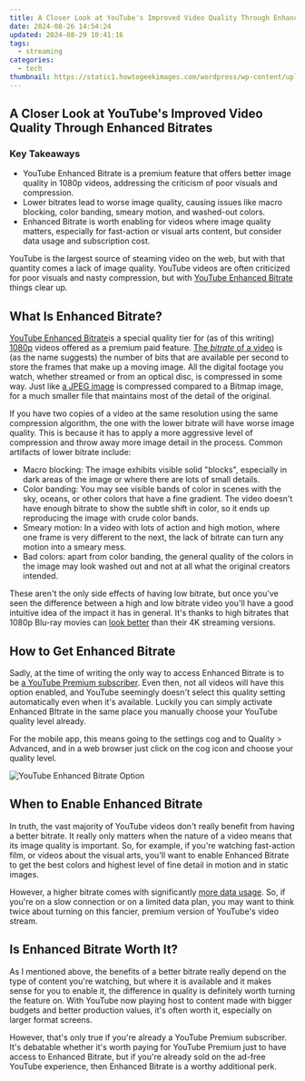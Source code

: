 ```yaml
---
title: A Closer Look at YouTube's Improved Video Quality Through Enhanced Bitrates
date: 2024-08-26 14:54:24
updated: 2024-08-29 10:41:16
tags:
  - streaming
categories:
  - tech
thumbnail: https://static1.howtogeekimages.com/wordpress/wp-content/uploads/2023/10/53137103942_a273c3daf5_o.jpg
---
```


## A Closer Look at YouTube's Improved Video Quality Through Enhanced Bitrates

### Key Takeaways

* YouTube Enhanced Bitrate is a premium feature that offers better image quality in 1080p videos, addressing the criticism of poor visuals and compression.
* Lower bitrates lead to worse image quality, causing issues like macro blocking, color banding, smeary motion, and washed-out colors.
* Enhanced Bitrate is worth enabling for videos where image quality matters, especially for fast-action or visual arts content, but consider data usage and subscription cost.

 YouTube is the largest source of steaming video on the web, but with that quantity comes a lack of image quality. YouTube videos are often criticized for poor visuals and nasty compression, but with [YouTube Enhanced Bitrate](https://www.searchenginejournal.com/youtube-expands-1080p-premium-enhanced-bitrate-web-browsers/493411/) things clear up.

##  What Is Enhanced Bitrate?

[YouTube Enhanced Bitrate](https://www.searchenginejournal.com/youtube-expands-1080p-premium-enhanced-bitrate-web-browsers/493411/)is a special quality tier for (as of this writing) [1080p](https://fox-info.techidaily.com/new-innovating-visual-identity-with-ae-titles/) videos offered as a premium paid feature. [The _bitrate_ of a video](https://screen-mirroring-recording.techidaily.com/2024-approved-proving-the-top-5-mac-clipping-software/) is (as the name suggests) the number of bits that are available per second to store the frames that make up a moving image. All the digital footage you watch, whether streamed or from an optical disc, is compressed in some way. Just like [a JPEG image](https://change-location.techidaily.com/ways-to-trade-pokemon-go-from-far-away-on-vivo-y27s-drfone-by-drfone-virtual-android/) is compressed compared to a Bitmap image, for a much smaller file that maintains most of the detail of the original.

 If you have two copies of a video at the same resolution using the same compression algorithm, the one with the lower bitrate will have worse image quality. This is because it has to apply a more aggressive level of compression and throw away more image detail in the process. Common artifacts of lower bitrate include:

* Macro blocking: The image exhibits visible solid "blocks", especially in dark areas of the image or where there are lots of small details.
* Color banding: You may see visible bands of color in scenes with the sky, oceans, or other colors that have a fine gradient. The video doesn't have enough bitrate to show the subtle shift in color, so it ends up reproducing the image with crude color bands.
* Smeary motion: In a video with lots of action and high motion, where one frame is very different to the next, the lack of bitrate can turn any motion into a smeary mess.
* Bad colors: apart from color banding, the general quality of the colors in the image may look washed out and not at all what the original creators intended.

 These aren't the only side effects of having low bitrate, but once you've seen the difference between a high and low bitrate video you'll have a good intuitive idea of the impact it has in general. It's thanks to high bitrates that 1080p Blu-ray movies can [look better](https://facebook.techidaily.com/digital-harmony-taking-leisinasse-using-facebook-timer/) than their 4K streaming versions.

##  How to Get Enhanced Bitrate

 Sadly, at the time of writing the only way to access Enhanced Bitrate is to be [a YouTube Premium subscriber](https://extra-approaches.techidaily.com/in-2024-pinnacle-all-in-one-4k-with-touch-display/). Even then, not all videos will have this option enabled, and YouTube seemingly doesn't select this quality setting automatically even when it's available. Luckily you can simply activate Enhanced BItrate in the same place you manually choose your YouTube quality level already.

 For the mobile app, this means going to the settings cog and to Quality > Advanced, and in a web browser just click on the cog icon and choose your quality level.

![YouTube Enhanced Bitrate Option](https://static1.howtogeekimages.com/wordpress/wp-content/uploads/2023/10/youtube-enhanced-bitrate.jpg) 

##  When to Enable Enhanced Bitrate

 In truth, the vast majority of YouTube videos don't really benefit from having a better bitrate. It really only matters when the nature of a video means that its image quality is important. So, for example, if you're watching fast-action film, or videos about the visual arts, you'll want to enable Enhanced Bitrate to get the best colors and highest level of fine detail in motion and in static images.

 However, a higher bitrate comes with significantly [more data usage](https://extra-guidance.techidaily.com/updated-slumber-solutions-through-asmr-advisors-choice/). So, if you're on a slow connection or on a limited data plan, you may want to think twice about turning on this fancier, premium version of YouTube's video stream.

##  Is Enhanced Bitrate Worth It?

 As I mentioned above, the benefits of a better bitrate really depend on the type of content you're watching, but where it is available and it makes sense for you to enable it, the difference in quality is definitely worth turning the feature on. With YouTube now playing host to content made with bigger budgets and better production values, it's often worth it, especially on larger format screens.

 However, that's only true if you're already a YouTube Premium subscriber. It's debatable whether it's worth paying for YouTube Premium just to have access to Enhanced Bitrate, but if you're already sold on the ad-free YouTube experience, then Enhanced Bitrate is a worthy additional perk.

<ins class="adsbygoogle"
     style="display:block"
     data-ad-format="autorelaxed"
     data-ad-client="ca-pub-7571918770474297"
     data-ad-slot="1223367746"></ins>



<ins class="adsbygoogle"
     style="display:block"
     data-ad-client="ca-pub-7571918770474297"
     data-ad-slot="8358498916"
     data-ad-format="auto"
     data-full-width-responsive="true"></ins>
